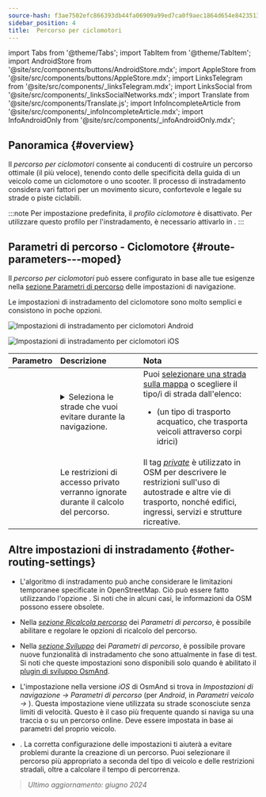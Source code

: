 ```yaml
---
source-hash: f3ae7502efc866393db44fa06909a99ed7ca0f9aec1864d654e84235132cb2f5
sidebar_position: 4
title:  Percorso per ciclomotori
---
```

import Tabs from '@theme/Tabs';
import TabItem from '@theme/TabItem';
import AndroidStore from '@site/src/components/buttons/AndroidStore.mdx';
import AppleStore from '@site/src/components/buttons/AppleStore.mdx';
import LinksTelegram from '@site/src/components/_linksTelegram.mdx';
import LinksSocial from '@site/src/components/_linksSocialNetworks.mdx';
import Translate from '@site/src/components/Translate.js';
import InfoIncompleteArticle from '@site/src/components/_infoIncompleteArticle.mdx';
import InfoAndroidOnly from '@site/src/components/_infoAndroidOnly.mdx';



## Panoramica {#overview}

Il *percorso per ciclomotori* consente ai conducenti di costruire un percorso ottimale (il più veloce), tenendo conto delle specificità della guida di un veicolo come un ciclomotore o uno scooter. Il processo di instradamento considera vari fattori per un movimento sicuro, confortevole e legale su strade o piste ciclabili.

:::note
Per impostazione predefinita, il *profilo ciclomotore* è disattivato. Per utilizzare questo profilo per l'instradamento, è necessario attivarlo in *<Translate android="true" ids="shared_string_menu,shared_string_settings,application_profiles"/>*.
:::


## Parametri di percorso - Ciclomotore {#route-parameters---moped}

Il *percorso per ciclomotori* può essere configurato in base alle tue esigenze nella [sezione Parametri di percorso](../guidance/navigation-settings.md#route-parameters) delle impostazioni di navigazione.

Le impostazioni di instradamento del ciclomotore sono molto semplici e consistono in poche opzioni.

<Tabs groupId="operating-systems">

<TabItem value="android" label="Android">

![Impostazioni di instradamento per ciclomotori Android](@site/static/img/navigation/routing/moped_routing_andr.png)

</TabItem>

<TabItem value="ios" label="iOS">

![Impostazioni di instradamento per ciclomotori iOS](@site/static/img/navigation/routing/moped_routing_ios.png)

</TabItem>

</Tabs>

| Parametro | Descrizione | Nota |
|:------------|:---------------|:---------------|
| *<Translate android="true" ids="impassable_road"/>* | <details><summary> Seleziona le strade che vuoi evitare durante la navigazione. </summary>![Evita strade Android](@site/static/img/navigation/routing/avoid_moped_android.png) </details> | Puoi [selezionare una strada sulla mappa](../../map/map-context-menu/#avoid-road) o scegliere il tipo/i di strada dall'elenco: <ul><li>[<Translate android="true" ids="routing_attr_avoid_ferries_name"/>](https://wiki.openstreetmap.org/wiki/Ferries) (un tipo di trasporto acquatico, che trasporta veicoli attraverso corpi idrici)</li></ul>|
| *<Translate android="true" ids="routing_attr_allow_private_name"/>* | Le restrizioni di accesso privato verranno ignorate durante il calcolo del percorso. | Il tag *[private](https://wiki.openstreetmap.org/wiki/Key:access)* è utilizzato in OSM per descrivere le restrizioni sull'uso di autostrade e altre vie di trasporto, nonché edifici, ingressi, servizi e strutture ricreative. |


## Altre impostazioni di instradamento {#other-routing-settings}

- L'algoritmo di instradamento può anche considerare le limitazioni temporanee specificate in OpenStreetMap. Ciò può essere fatto utilizzando l'opzione *[<Translate android="true" ids="temporary_conditional_routing"/>](../routing/osmand-routing.md#consider-temporary-limitations)*. Si noti che in alcuni casi, le informazioni da OSM possono essere obsolete.

- Nella [*sezione Ricalcola percorso*](../../navigation/guidance/navigation-settings.md#recalculate-route) dei *Parametri di percorso*, è possibile abilitare e regolare le opzioni di ricalcolo del percorso.

- Nella [*sezione Sviluppo*](../guidance/navigation-settings.md#development-settings) dei *Parametri di percorso*, è possibile provare nuove funzionalità di instradamento che sono attualmente in fase di test. Si noti che queste impostazioni sono disponibili solo quando è abilitato il [plugin di sviluppo OsmAnd](../../plugins/development.md).

- L'impostazione *[<Translate ios="true" ids="road_speeds"/>](../guidance/navigation-settings.md#road-speeds)* nella versione *iOS* di OsmAnd si trova in *Impostazioni di navigazione → Parametri di percorso* (per *Android*, in *Parametri veicolo → [<Translate android="true" ids="default_speed_setting_title"/>](../guidance/navigation-settings.md#default-speed--road-speeds)*). Questa impostazione viene utilizzata su strade sconosciute senza limiti di velocità. Questo è il caso più frequente quando si naviga su una traccia o su un percorso online. Deve essere impostata in base ai parametri del proprio veicolo.

- *[<Translate ios="true" ids="vehicle_parameters"/>](../guidance/navigation-settings.md#vehicle-parameters)*. La corretta configurazione delle impostazioni ti aiuterà a evitare problemi durante la creazione di un percorso. Puoi selezionare il percorso più appropriato a seconda del tipo di veicolo e delle restrizioni stradali, oltre a calcolare il tempo di percorrenza.

> *Ultimo aggiornamento: giugno 2024*